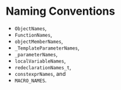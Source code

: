 # Naming Conventions
* ```ObjectNames```,
* ```FunctionNames```,
* ```objectMemberNames```,
* ```_TemplateParameterNames```,
* ```_parameterNames```,
* ```localVariableNames```,
* ```redeclarationNames_t```,
* ```constexprNames```, and
* ```MACRO_NAMES```.